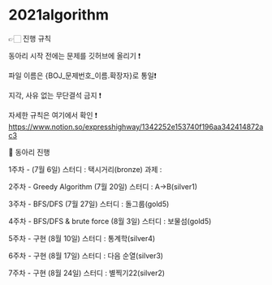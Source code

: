 # 2021algorithm

👉🏻 진행 규칙

동아리 시작 전에는 문제를 깃허브에 올리기 ❗️

파일 이름은 {BOJ_문제번호_이름.확장자}로 통일❗️

지각, 사유 없는 무단결석 금지 ❗️

자세한 규칙은 여기에서 확인 ❗️
https://www.notion.so/expresshighway/1342252e153740f196aa342414872ac3

📅 동아리 진행


1주차 - 
(7월 6일)
스터디 : 택시거리(bronze)
과제 : 

2주차 - Greedy Algorithm
(7월 20일)
스터디 : A->B(silver1)

3주차 - BFS/DFS
(7월 27일)
스터디 : 돌그룹(gold5)

4주차 - BFS/DFS & brute force
(8월 3일)
스터디 : 보물섬(gold5)

5주차 - 구현
(8월 10일)
스터디 : 통계학(silver4)

6주차 - 구현
(8월 17일)
스터디 : 다음 순열(silver3)

7주차 - 구현
(8월 24일)
스터디 : 별찍기22(silver2)
